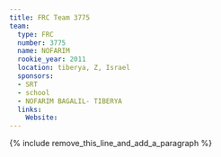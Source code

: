 ```yaml
---
title: FRC Team 3775
team:
  type: FRC
  number: 3775
  name: NOFARIM
  rookie_year: 2011
  location: tiberya, Z, Israel
  sponsors:
  - SRT
  - school
  - NOFARIM BAGALIL- TIBERYA
  links:
    Website:
---
```


{% include remove_this_line_and_add_a_paragraph %}